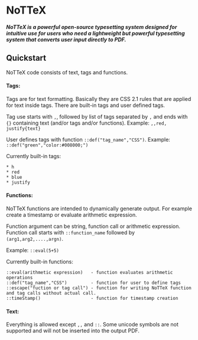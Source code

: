 # NoTTeX

##### NoTTeX is a powerful open-source typesetting system designed for intuitive use for users who need a lightweight but powerful typesetting system that converts user input directly to PDF.


## Quickstart

NoTTeX code consists of text, tags and functions.

#### Tags:
Tags are for text formatting. Basically they are CSS 2.1 rules that are applied for text inside tags. There are built-in tags and user defined tags. 

Tag use starts with ```,```, followed by list of tags separated by ```,``` and ends with ```{}``` containing text (and/or tags and/or functions). Example: ```,,red, justify{text}```

User defines tags with function ```::def("tag_name","CSS")```. Example: ```::def("green","color:#008000;")```

Currently built-in tags:
```
* h
* red
* blue
* justify
```
#### Functions:
NoTTeX functions are intended to dynamically generate output. For example create a timestamp or evaluate arithmetic expression.

Function argument can be string, function call or arithmetic expression. 
Function call starts with ```::function_name``` followed by ```(arg1,arg2,....,argn)```.

Example:  ```::eval(5+5)```

Currently built-in functions:
```
::eval(arithmetic expression)   - function evaluates arithmetic operations
::def("tag_name","CSS")         - function for user to define tags
::escape("fuction or tag call") - function for writing NoTTeX function and tag calls without actual call.
::timeStamp()                   - function for timestamp creation
```

#### Text:
Everything is allowed except ```,,``` and ```::```. Some unicode symbols are not supported and will not be inserted into the output PDF. 
